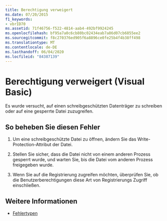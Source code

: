 ```yaml
---
title: Berechtigung verweigert
ms.date: 07/20/2015
f1_keywords:
- vbrID70
ms.assetid: 71f46756-f522-4814-aab4-492bf9924245
ms.openlocfilehash: bf95a7a0c6cb80bc02434eab7a86d07cb6855ee2
ms.sourcegitcommit: f8c270376ed905f6a8896ce0fe25b4f4b38ff498
ms.translationtype: MT
ms.contentlocale: de-DE
ms.lasthandoff: 06/04/2020
ms.locfileid: "84387139"
---
```

# <a name="permission-denied-visual-basic"></a>Berechtigung verweigert (Visual Basic)
Es wurde versucht, auf einen schreibgeschützten Datenträger zu schreiben oder auf eine gesperrte Datei zuzugreifen.  
  
## <a name="to-correct-this-error"></a>So beheben Sie diesen Fehler  
  
1. Um eine schreibgeschützte Datei zu öffnen, ändern Sie das Write-Protection-Attribut der Datei.  
  
2. Stellen Sie sicher, dass die Datei nicht von einem anderen Prozess gesperrt wurde, und warten Sie, bis die Datei vom anderen Prozess freigegeben wurde.  
  
3. Wenn Sie auf die Registrierung zugreifen möchten, überprüfen Sie, ob die Benutzerberechtigungen diese Art von Registrierungs Zugriff einschließen.  
  
## <a name="see-also"></a>Weitere Informationen

- [Fehlertypen](../../programming-guide/language-features/error-types.md)

